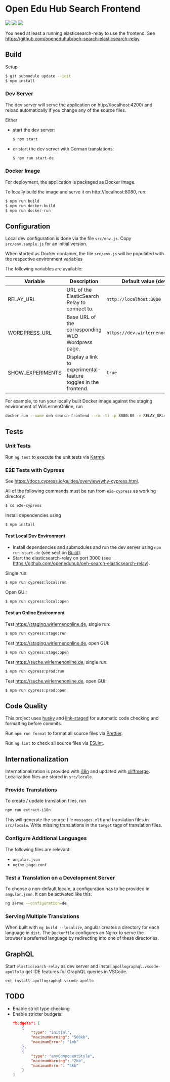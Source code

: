 # Open Edu Hub Search Frontend

![](https://github.com/openeduhub/oeh-search-frontend/workflows/Publish/badge.svg)
![](https://github.com/openeduhub/oeh-search-frontend/workflows/Lint/badge.svg)
![](https://github.com/openeduhub/oeh-search-frontend/workflows/Cypress/badge.svg)

You need at least a running elasticsearch-relay to use the frontend. See
https://github.com/openeduhub/oeh-search-elasticsearch-relay.

## Build

Setup

```bash
$ git submodule update --init
$ npm install
```

### Dev Server

The dev server will serve the application on http://localhost:4200/ and reload automatically if you
change any of the source files.

Either

-   start the dev server:

    ```bash
    $ npm start
    ```

-   or start the dev server with German translations:
    ```bash
    $ npm run start-de
    ```

### Docker Image

For deployment, the application is packaged as Docker image.

To locally build the image and serve it on http://localhost:8080, run:

```bash
$ npm run build
$ npm run docker-build
$ npm run docker-run
```

## Configuration

Local dev configuration is done via the file `src/env.js`. Copy `src/env.sample.js` for an initial version.

When started as Docker container, the file `src/env.js` will be populated with the respective environment variables

The following variables are available:

| Variable         | Description                                                     | Default value (dev)              | Default value (prod)                |
| ---------------- | --------------------------------------------------------------- | -------------------------------- | ----------------------------------- |
| RELAY_URL        | URL of the ElasticSearch Relay to connect to.                   | `http://localhost:3000`          | `window.location.origin + '/relay'` |
| WORDPRESS_URL    | Base URL of the corresponding WLO Wordpress page.               | `https://dev.wirlernenonline.de` | `https://wirlernenonline.de`        |
| SHOW_EXPERIMENTS | Display a link to experimental-feature toggles in the frontend. | `true`                           | `false`                             |

For example, to run your locally built Docker image against the staging environment of
WirLernenOnline, run

```bash
docker run --name oeh-search-frontend --rm -ti -p 8080:80 -e RELAY_URL=https://staging.wirlernenonline.de/relay openeduhub/oeh-search-frontend:local
```

## Tests

### Unit Tests

Run `ng test` to execute the unit tests via [Karma](https://karma-runner.github.io).

### E2E Tests with Cypress

See https://docs.cypress.io/guides/overview/why-cypress.html.

All of the following commands must be run from `e2e-cypress` as working directory:

```bash
$ cd e2e-cypress
```

Install dependencies using

```bash
$ npm install
```

#### Test Local Dev Environment

-   Install dependencies and submodules and run the dev server using `npm run start-de` (see section
    [Build](##Build)).
-   Start the elasticsearch-relay on port 3000 (see
    https://github.com/openeduhub/oeh-search-elasticsearch-relay).

Single run:

```bash
$ npm run cypress:local:run
```

Open GUI:

```bash
$ npm run cypress:local:open
```

#### Test an Online Environment

Test https://staging.wirlernenonline.de, single run:

```bash
$ npm run cypress:stage:run
```

Test https://staging.wirlernenonline.de, open GUI:

```bash
$ npm run cypress:stage:open
```

Test https://suche.wirlernenonline.de, single run:

```bash
$ npm run cypress:prod:run
```

Test https://suche.wirlernenonline.de, open GUI:

```bash
$ npm run cypress:prod:open
```

## Code Quality

This project uses [husky](https://github.com/typicode/husky) and
[link-staged](https://github.com/okonet/lint-staged) for automatic code checking and formatting
before commits.

Run `npm run format` to format all source files via [Prettier](https://prettier.io/).

Run `ng lint` to check all source files via [ESLint](https://eslint.org/).

## Internationalization

Internationalization is provided with [i18n](https://angular.io/guide/i18n) and updated with
[xliffmerge](https://github.com/martinroob/ngx-i18nsupport/wiki/Tutorial-for-using-xliffmerge-with-angular-cli).
Localization files are stored in `src/locale`.

### Provide Translations

To create / update translation files, run

```bash
npm run extract-i18n
```

This will generate the source file `messages.xlf` and translation files in `src/locale`.
Write missing translations in the `target` tags of translation files.

### Configure Additional Languages

The following files are relevant:

-   `angular.json`
-   `nginx.page.conf`

### Test a Translation on a Development Server

To choose a non-default locale, a configuration has to be provided in `angular.json`. It can be
activated like this:

```bash
ng serve --configuration=de
```

### Serving Multiple Translations

When built with `ng build --localize`, angular creates a directory for each language in `dist`. The
`Dockerfile` configures an Nginx to serve the browser's preferred language by redirecting into one
of these directories.

## GraphQL

Start `elasticsearch-relay` as dev server and install `apollographql.vscode-apollo` to get IDE
features for GraphQL queries in VSCode.

```
ext install apollographql.vscode-apollo
```

## TODO

-   Enable strict type checking
-   Enable stricter budgets:
    ```json
    "budgets": [
        {
            "type": "initial",
            "maximumWarning": "500kb",
            "maximumError": "1mb"
        },
        {
            "type": "anyComponentStyle",
            "maximumWarning": "2kb",
            "maximumError": "4kb"
        }
    ]
    ```

